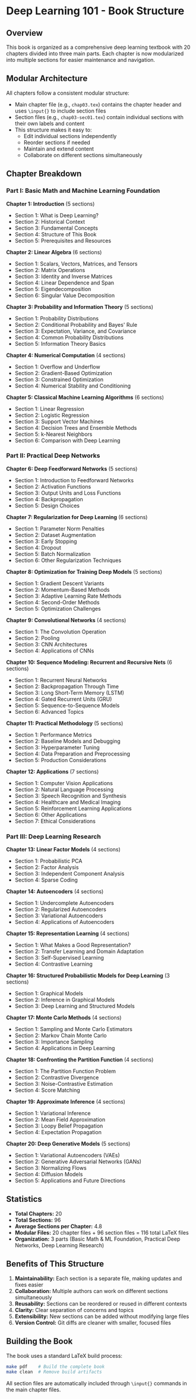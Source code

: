 # Deep Learning 101 - Book Structure

## Overview

This book is organized as a comprehensive deep learning textbook with 20 chapters divided into three main parts. Each chapter is now modularized into multiple sections for easier maintenance and navigation.

## Modular Architecture

All chapters follow a consistent modular structure:
- Main chapter file (e.g., `chap03.tex`) contains the chapter header and uses `\input{}` to include section files
- Section files (e.g., `chap03-sec01.tex`) contain individual sections with their own labels and content
- This structure makes it easy to:
  - Edit individual sections independently
  - Reorder sections if needed
  - Maintain and extend content
  - Collaborate on different sections simultaneously

## Chapter Breakdown

### Part I: Basic Math and Machine Learning Foundation

**Chapter 1: Introduction** (5 sections)
- Section 1: What is Deep Learning?
- Section 2: Historical Context
- Section 3: Fundamental Concepts
- Section 4: Structure of This Book
- Section 5: Prerequisites and Resources

**Chapter 2: Linear Algebra** (6 sections)
- Section 1: Scalars, Vectors, Matrices, and Tensors
- Section 2: Matrix Operations
- Section 3: Identity and Inverse Matrices
- Section 4: Linear Dependence and Span
- Section 5: Eigendecomposition
- Section 6: Singular Value Decomposition

**Chapter 3: Probability and Information Theory** (5 sections)
- Section 1: Probability Distributions
- Section 2: Conditional Probability and Bayes' Rule
- Section 3: Expectation, Variance, and Covariance
- Section 4: Common Probability Distributions
- Section 5: Information Theory Basics

**Chapter 4: Numerical Computation** (4 sections)
- Section 1: Overflow and Underflow
- Section 2: Gradient-Based Optimization
- Section 3: Constrained Optimization
- Section 4: Numerical Stability and Conditioning

**Chapter 5: Classical Machine Learning Algorithms** (6 sections)
- Section 1: Linear Regression
- Section 2: Logistic Regression
- Section 3: Support Vector Machines
- Section 4: Decision Trees and Ensemble Methods
- Section 5: k-Nearest Neighbors
- Section 6: Comparison with Deep Learning

### Part II: Practical Deep Networks

**Chapter 6: Deep Feedforward Networks** (5 sections)
- Section 1: Introduction to Feedforward Networks
- Section 2: Activation Functions
- Section 3: Output Units and Loss Functions
- Section 4: Backpropagation
- Section 5: Design Choices

**Chapter 7: Regularization for Deep Learning** (6 sections)
- Section 1: Parameter Norm Penalties
- Section 2: Dataset Augmentation
- Section 3: Early Stopping
- Section 4: Dropout
- Section 5: Batch Normalization
- Section 6: Other Regularization Techniques

**Chapter 8: Optimization for Training Deep Models** (5 sections)
- Section 1: Gradient Descent Variants
- Section 2: Momentum-Based Methods
- Section 3: Adaptive Learning Rate Methods
- Section 4: Second-Order Methods
- Section 5: Optimization Challenges

**Chapter 9: Convolutional Networks** (4 sections)
- Section 1: The Convolution Operation
- Section 2: Pooling
- Section 3: CNN Architectures
- Section 4: Applications of CNNs

**Chapter 10: Sequence Modeling: Recurrent and Recursive Nets** (6 sections)
- Section 1: Recurrent Neural Networks
- Section 2: Backpropagation Through Time
- Section 3: Long Short-Term Memory (LSTM)
- Section 4: Gated Recurrent Units (GRU)
- Section 5: Sequence-to-Sequence Models
- Section 6: Advanced Topics

**Chapter 11: Practical Methodology** (5 sections)
- Section 1: Performance Metrics
- Section 2: Baseline Models and Debugging
- Section 3: Hyperparameter Tuning
- Section 4: Data Preparation and Preprocessing
- Section 5: Production Considerations

**Chapter 12: Applications** (7 sections)
- Section 1: Computer Vision Applications
- Section 2: Natural Language Processing
- Section 3: Speech Recognition and Synthesis
- Section 4: Healthcare and Medical Imaging
- Section 5: Reinforcement Learning Applications
- Section 6: Other Applications
- Section 7: Ethical Considerations

### Part III: Deep Learning Research

**Chapter 13: Linear Factor Models** (4 sections)
- Section 1: Probabilistic PCA
- Section 2: Factor Analysis
- Section 3: Independent Component Analysis
- Section 4: Sparse Coding

**Chapter 14: Autoencoders** (4 sections)
- Section 1: Undercomplete Autoencoders
- Section 2: Regularized Autoencoders
- Section 3: Variational Autoencoders
- Section 4: Applications of Autoencoders

**Chapter 15: Representation Learning** (4 sections)
- Section 1: What Makes a Good Representation?
- Section 2: Transfer Learning and Domain Adaptation
- Section 3: Self-Supervised Learning
- Section 4: Contrastive Learning

**Chapter 16: Structured Probabilistic Models for Deep Learning** (3 sections)
- Section 1: Graphical Models
- Section 2: Inference in Graphical Models
- Section 3: Deep Learning and Structured Models

**Chapter 17: Monte Carlo Methods** (4 sections)
- Section 1: Sampling and Monte Carlo Estimators
- Section 2: Markov Chain Monte Carlo
- Section 3: Importance Sampling
- Section 4: Applications in Deep Learning

**Chapter 18: Confronting the Partition Function** (4 sections)
- Section 1: The Partition Function Problem
- Section 2: Contrastive Divergence
- Section 3: Noise-Contrastive Estimation
- Section 4: Score Matching

**Chapter 19: Approximate Inference** (4 sections)
- Section 1: Variational Inference
- Section 2: Mean Field Approximation
- Section 3: Loopy Belief Propagation
- Section 4: Expectation Propagation

**Chapter 20: Deep Generative Models** (5 sections)
- Section 1: Variational Autoencoders (VAEs)
- Section 2: Generative Adversarial Networks (GANs)
- Section 3: Normalizing Flows
- Section 4: Diffusion Models
- Section 5: Applications and Future Directions

## Statistics

- **Total Chapters:** 20
- **Total Sections:** 96
- **Average Sections per Chapter:** 4.8
- **Modular Files:** 20 chapter files + 96 section files = 116 total LaTeX files
- **Organization:** 3 parts (Basic Math & ML Foundation, Practical Deep Networks, Deep Learning Research)

## Benefits of This Structure

1. **Maintainability:** Each section is a separate file, making updates and fixes easier
2. **Collaboration:** Multiple authors can work on different sections simultaneously
3. **Reusability:** Sections can be reordered or reused in different contexts
4. **Clarity:** Clear separation of concerns and topics
5. **Extensibility:** New sections can be added without modifying large files
6. **Version Control:** Git diffs are cleaner with smaller, focused files

## Building the Book

The book uses a standard LaTeX build process:

```bash
make pdf    # Build the complete book
make clean  # Remove build artifacts
```

All section files are automatically included through `\input{}` commands in the main chapter files.
